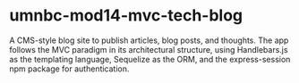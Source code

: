 # umnbc-mod14-mvc-tech-blog
A CMS-style blog site to publish articles, blog posts, and thoughts. The app follows the MVC paradigm in its architectural structure, using Handlebars.js as the templating language, Sequelize as the ORM, and the express-session npm package for authentication.
